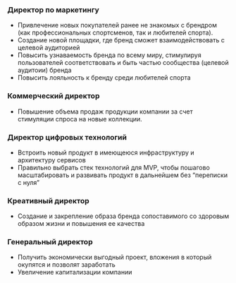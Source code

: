 ### Директор по маркетингу
- Привлечение новых покупателей ранее не знакомых с брендром (как профессиональных спортсменов, так и любителей спорта).
- Создание новой площадки, где бренд сможет взаимодействовать с целевой аудиторией 
- Повысить узнаваемость бренда по всему миру, стимулируя пользователей соответствовать и быть частью сообщества (целевой аудитоии) бренда
- Повысить лояльность к бренду среди любителей спорта

### Коммерческий директор
- Повышение объема продаж продукции компании за счет стимуляции спроса на новые коллекции.

### Директор цифровых технологий
- Встроить новый продукт в имеющеюся инфраструктуру и архитектуру сервисов 
- Правильно выбрать стек технологий для MVP, чтобы пошагово масштабировать и развивать продукт в дальнейшем без “переписки с нуля”

### Креативный директор
- Создание и закрепление образа бренда сопоставимого со здоровым образом жизни и повышения ее качества

### Генеральный директор
- Получить экономически выгодный проект, вложения в который окупятся и позволят заработать
- Увеличение капитализации компании 
